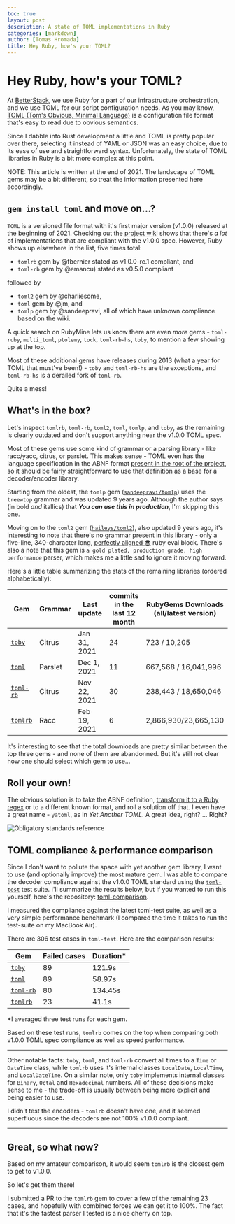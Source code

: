 ```yaml
---
toc: true
layout: post
description: A state of TOML implementations in Ruby
categories: [markdown]
author: [Tomas Hromada]
title: Hey Ruby, how's your TOML?
---
```

# Hey Ruby, how's your TOML?

At [BetterStack](https://betterstack.com), we use Ruby for a part of our infrastructure orchestration, and we use TOML for our script configuration needs. As you may know, [TOML (Tom's Obvious, Minimal Language)](https://github.com/toml-lang/toml) is 
a configuration file format that's easy to read due to obvious semantics. 

Since I dabble into Rust development a little and TOML is pretty popular over there, selecting it instead of YAML or JSON was an easy choice, due to its ease of use and straightforward syntax. Unfortunately, the state of TOML libraries in Ruby is a bit more complex at this point.

NOTE: This article is written at the end of 2021. The landscape of TOML gems may be a bit different, so treat the information presented here accordingly.


## `gem install toml` and move on...?

`TOML` is a versioned file format with it's first major version (v1.0.0) released at the beginning of 2021. Checking out the [project wiki](https://github.com/toml-lang/toml/wiki) shows that there's _a lot_ of implementations that are compliant with the v1.0.0 spec. However, Ruby shows up elsewhere in the list, five times total:

- `tomlrb` gem by @fbernier stated as v1.0.0-rc.1 compliant, and
- `toml-rb` gem by @emancu) stated as v0.5.0 compliant

followed by 

- `toml2` gem by @charliesome,
- `toml` gem by @jm, and
- `tomlp` gem by @sandeepravi,
all of which have unknown compliance based on the wiki. 

A quick search on RubyMine lets us know there are even _more_ gems - `toml-ruby`, `multi_toml`, `ptolemy`, `tock`, `toml-rb-hs`, `toby`, to mention a few showing up at the top. 

Most of these additional gems have releases during 2013 (what a year for TOML that must've been!) - `toby` and `toml-rb-hs` are the exceptions, and `toml-rb-hs` is a derailed fork of `toml-rb`.

Quite a mess!

## What's in the box?

Let's inspect `tomlrb`, `toml-rb`, `toml2`, `toml`, `tomlp`, and `toby`, as the remaining is clearly outdated and don't support anything near the v1.0.0 TOML spec.

Most of these gems use some kind of grammar or a parsing library - like racc/yacc, citrus, or parslet. This makes sense - TOML even has the language specification in the ABNF format [present in the root of the project](https://github.com/toml-lang/toml/blob/master/toml.abnf), so it should be fairly straightforward to use that definition as a base for a decoder/encoder library.

Starting from the oldest, the `tomlp` gem ([`sandeepravi/tomlp`](https://github.com/sandeepravi/tomlp)) uses the `treewtop` grammar and was updated 9 years ago. Although the author says (in bold _and_ itallics) that _**You can use this in production**_, I'm skipping this one.

Moving on to the `toml2` gem ([`haileys/toml2`](https://github.com/haileys/toml2)), also updated 9 years ago, it's interesting to note that there's no grammar present in this library - only a five-line, 340-character long, [perfectly aligned 😎](https://github.com/haileys/toml2/blob/master/lib/toml.rb#L41-L47) ruby eval block. There's also a note that this gem is `a gold plated, production grade, high performance` parser, which makes me a little sad to ignore it moving forward.

Here's a little table summarizing the stats of the remaining libraries (ordered alphabetically):


| Gem | Grammar | Last update | commits in the last 12 month | RubyGems Downloads (all/latest version) |
|-|-|-|-|-|
| [`toby`](https://github.com/joe-p/toby) | Citrus | Jan 31, 2021 | 24 | 723 / 10,205 |
| [`toml`](https://github.com/jm/toml) | Parslet | Dec 1, 2021| 11 | 667,568 / 16,041,996 |
| [`toml-rb`](https://github.com/emancu/toml-rb) | Citrus | Nov 22, 2021 | 30 | 238,443 / 18,650,046 |
| [`tomlrb`](https://github.com/fbernier/tomlrb) | Racc | Feb 19, 2021 | 6 | 2,866,930/23,665,130 |


It's interesting to see that the total downloads are pretty similar between the top three gems - and none of them are abandonned. But it's still not clear how one should select which gem to use...


## Roll your own!

The obvious solution is to take the ABNF definition, [transform it to a Ruby regex](https://github.com/steveklabnik/abnf) or to a different known format, and roll a solution off that. I even have a great name - `yatoml`, as in _Yet Another TOML_. A great idea, right? ... Right?

![](https://xkcd.com/927/ "Obligatory standards reference")

## TOML compliance & performance comparison

Since I don't want to pollute the space with yet another gem library, I want to use (and optionally improve) the most mature gem. I was able to compare the decoder compliance against the v1.0.0 TOML standard using the [`toml-test`](https://github.com/BurntSushi/toml-test) test suite. I'll summarize the results below, but if you wanted to run this yourself, here's the repository: [toml-comparison](https://github.com/gyfis/toml-comparison).

I measured the compliance against the latest toml-test suite, as well as a very simple performance benchmark (I compared the time it takes to run the test-suite on my MacBook Air).

There are 306 test cases in `toml-test`. Here are the comparison results:

| Gem | Failed cases | Duration* |
|-|-|-|
| [`toby`](https://github.com/joe-p/toby) | 89 | 121.9s |
| [`toml`](https://github.com/jm/toml) | 89 | 58.97s |
| [`toml-rb`](https://github.com/emancu/toml-rb) | 80 | 134.45s |
| [`tomlrb`](https://github.com/fbernier/tomlrb) | 23 | 41.1s |

*I averaged three test runs for each gem.

Based on these test runs, `tomlrb` comes on the top when comparing both v1.0.0 TOML spec compliance as well as speed performance.

---

Other notable facts: `toby`, `toml`, and `toml-rb` convert all times to a `Time` or `DateTime` class, while `tomlrb` uses it's internal classes `LocalDate`, `LocalTime`, and `LocalDateTime`. On a similar note, only `toby` implements internal classes for `Binary`, `Octal` and `Hexadecimal` numbers. All of these decisions make sense to me - the trade-off is usually between being more explicit and being easier to use.

I didn't test the encoders - `tomlrb` doesn't have one, and it seemed superfluous since the decoders are not 100% v1.0.0 compliant.

---

## Great, so what now?

Based on my amateur comparison, it would seem `tomlrb` is the closest gem to get to v1.0.0. 

So let's get them there!

I submitted a PR to the `tomlrb` gem to cover a few of the remaining 23 cases, and hopefully with combined forces we can get it to 100%. The fact that it's the fastest parser I tested is a nice cherry on top. 

